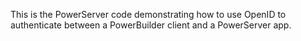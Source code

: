 This is the PowerServer code demonstrating how to use OpenID to authenticate between a PowerBuilder client and a PowerServer app.

